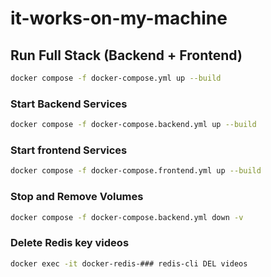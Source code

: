# it-works-on-my-machine

## Run Full Stack (Backend + Frontend)
```bash
docker compose -f docker-compose.yml up --build
```

### Start Backend Services

```bash
docker compose -f docker-compose.backend.yml up --build
```

### Start frontend Services
```bash
docker compose -f docker-compose.frontend.yml up --build
```

### Stop and Remove Volumes
```bash
docker compose -f docker-compose.backend.yml down -v
```

### Delete Redis key videos
```bash
docker exec -it docker-redis-### redis-cli DEL videos
```